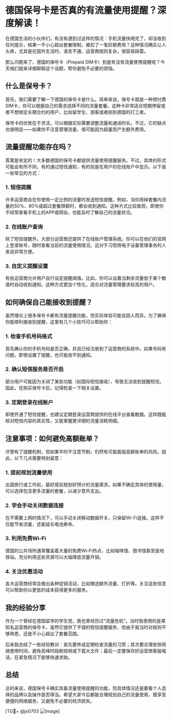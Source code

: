 # 德国保号卡是否真的有流量使用提醒？深度解读！

在德国生活的小伙伴们，有没有遇到过这样的情况：手机流量快用完了，却没收到任何提示，结果一不小心超出套餐限制，被扣了一笔巨额费用？这种情况确实让人头疼，尤其是在国外生活时，语言不通、运营商规则复杂，很容易踩雷。

那么问题来了，德国的保号卡（Prepaid SIM卡）到底有没有流量使用提醒呢？今天咱们就来详细聊聊这个话题，帮你避免不必要的烦恼。

## 什么是保号卡？

首先，我们需要了解一下德国的保号卡是什么。简单来说，保号卡就是一种预付费SIM卡，你可以根据自己的需求选择不同的流量套餐。这种卡非常适合短期停留或者不想绑定长期合约的用户，比如留学生、游客或者刚到德国的打工者。

保号卡的优势在于灵活，可以根据实际需要调整流量和通话时长。不过，它的缺点也很明显——如果你不注意管理流量，很可能因为超量而产生额外费用。

## 流量提醒功能存在吗？

答案是肯定的！大多数德国的保号卡都提供流量使用提醒服务。不过，具体的形式可能会有所不同，有的通过短信通知，有的则是在用户的在线账户中显示。以下是一些常见的方式：

### 1. 短信提醒
许多运营商会在你使用一定比例的流量时发送短信提醒。例如，当你用掉套餐内流量的50%、80%或超过套餐限额时，都会收到通知。这种方式比较直观，即使你不经常查看手机上的APP或网站，也能及时了解自己的流量状况。

### 2. 在线账户查询
除了短信提醒外，大部分运营商还提供了在线账户管理系统。你可以在他们的官网上登录账号，随时查看当前的流量使用情况。这对于习惯用电子设备管理事务的人来说非常方便。

### 3. 自定义提醒设置
有些运营商允许用户自行设定提醒阈值。比如，你可以设置当剩余流量低于某个数值时自动收到通知。这种方式更加个性化，适合对流量管理要求较高的用户。

## 如何确保自己能接收到提醒？

虽然理论上很多保号卡都有流量提醒功能，但实际体验可能会因人而异。为了确保你能顺利接收到提醒，这里有几个小技巧可以帮助你：

### 1. 检查手机号码格式
首先确认你的手机号码是否正确，并且已经注册到了运营商的系统中。如果号码有问题，即使设置了提醒，也可能收不到通知。

### 2. 确认短信服务是否开启
部分用户可能因为关闭了某些功能（如国际短信接收），导致无法收到提醒短信。因此，在购买保号卡后，记得检查一下相关设置。

### 3. 定期登录在线账户
即使开通了短信提醒，也建议定期登录运营商提供的在线平台查看数据。这样既能核对短信内容的真实性，又能掌握更详细的流量消耗明细。

## 注意事项：如何避免高额账单？

尽管有了提醒机制，但如果平时不注意节制，仍然有可能面临高额账单的风险。因此，以下几点需要特别留意：

### 1. 提前规划流量使用
出国旅行或工作前，最好提前规划好预计的流量需求。如果不确定具体的使用量，可以选择包含更多流量的套餐，以减少意外支出。

### 2. 学会手动关闭数据连接
在不需要上网的情况下，可以手动关闭移动数据开关，只保留Wi-Fi连接。这样不仅能节省流量，还能延长电池寿命。

### 3. 利用免费Wi-Fi
德国的公共场所通常覆盖着大量的免费Wi-Fi热点，比如咖啡馆、图书馆甚至是地铁站。充分利用这些资源可以大幅降低流量开销。

### 4. 关注优惠活动
各大运营商经常会推出各种促销活动，比如赠送额外流量、打折等。关注这些信息可以帮助你以更低的成本获得更多的服务。

## 我的经验分享

作为一个曾经在德国留学的学生党，我也曾经历过“流量危机”。当时我使用的是某知名运营商的保号卡，虽然它提供了不错的短信提醒服务，但由于我当时对规则不够熟悉，还是不小心超出了套餐范围。

后来我总结了一些经验教训：首先要养成定期检查流量的习惯；其次要合理安排网络使用时间，避免高峰时段刷视频或下载大文件；最后一定要保存好运营商客服电话，在紧急情况下能够快速求助。

## 总结

总的来说，德国保号卡确实具备流量使用提醒的功能，但具体情况还是要看个人选择的品牌以及操作是否得当。希望大家今后都能合理规划自己的流量使用，既享受便捷的网络服务，又避免不必要的经济损失。

[TG💪+ @jx0703 ![Image](https://github.com/user-attachments/assets/dbca1d08-cadb-493c-b0ec-ad6f7a83f270)]